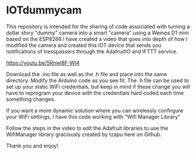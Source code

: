 # IOTdummycam

This repository is intended for the sharing of code associated with turning a dollar story "dummy" camera into a smart "camera" using a Wemos D1 mini based on the ESP8266
I have created a video that goes into depth of how I modified the camera and created this IOT device that sends you notifications of tresspassers through the AdafruitIO and IFTTT service.

https://youtu.be/5Rnwl8F-Wl4

Download the .ino file as well as the .h file and place into the same directory. Modify the Arduino code as you see fit.
The .h file can be used to set up your static WiFi credentials, but keep in mind if these change you will have to reprogram your device with the credentials hard coded each time something changes. 

If you want a more dynamic solution where you can wirelessly confirgure your WiFi settings, I have this code working with "Wifi Manager Library"

Follow the steps in the video to edit the Adafruit libraries to use the WifiManager library graciously created by tzapu here on Github. 

Thank you and enjoy!
